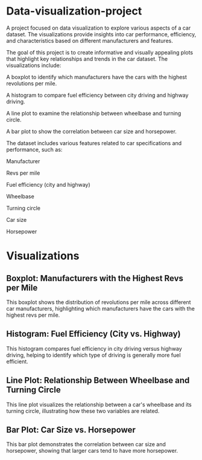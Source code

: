 # Data-visualization-project
A project focused on data visualization to explore various aspects of a car dataset. The visualizations provide insights into car performance, efficiency, and characteristics based on different manufacturers and features.

The goal of this project is to create informative and visually appealing plots that highlight key relationships and trends in the car dataset. The visualizations include:

A boxplot to identify which manufacturers have the cars with the highest revolutions per mile.

A histogram to compare fuel efficiency between city driving and highway driving.

A line plot to examine the relationship between wheelbase and turning circle.

A bar plot to show the correlation between car size and horsepower.


The dataset includes various features related to car specifications and performance, such as:

Manufacturer

Revs per mile

Fuel efficiency (city and highway)

Wheelbase

Turning circle

Car size

Horsepower

# Visualizations
## Boxplot: Manufacturers with the Highest Revs per Mile
This boxplot shows the distribution of revolutions per mile across different car manufacturers, highlighting which manufacturers have the cars with the highest revs per mile.

## Histogram: Fuel Efficiency (City vs. Highway)
This histogram compares fuel efficiency in city driving versus highway driving, helping to identify which type of driving is generally more fuel efficient.

## Line Plot: Relationship Between Wheelbase and Turning Circle
This line plot visualizes the relationship between a car's wheelbase and its turning circle, illustrating how these two variables are related.

## Bar Plot: Car Size vs. Horsepower
This bar plot demonstrates the correlation between car size and horsepower, showing that larger cars tend to have more horsepower.
